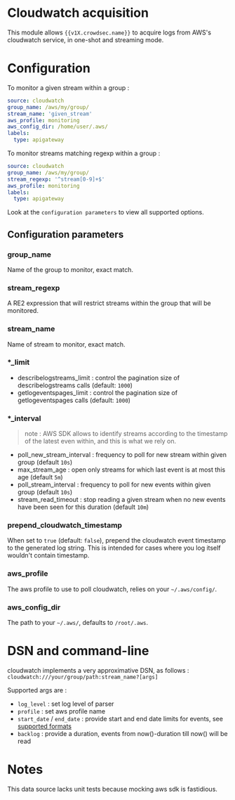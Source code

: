 # Cloudwatch acquisition

This module allows `{{v1X.crowdsec.name}}` to acquire logs from AWS's cloudwatch service, in one-shot and streaming mode.

# Configuration

To monitor a given stream within a group :

```yaml
source: cloudwatch
group_name: /aws/my/group/
stream_name: 'given_stream'
aws_profile: monitoring
aws_config_dir: /home/user/.aws/
labels:
  type: apigateway
```

To monitor streams matching regexp within a group :

```yaml
source: cloudwatch
group_name: /aws/my/group/
stream_regexp: '^stream[0-9]+$'
aws_profile: monitoring
labels:
  type: apigateway
```

Look at the `configuration parameters` to view all supported options.

## Configuration parameters


### group_name

Name of the group to monitor, exact match.

### stream_regexp

A RE2 expression that will restrict streams within the group that will be monitored.

### stream_name

Name of stream to monitor, exact match.

### *_limit

 - describelogstreams_limit : control the pagination size of describelogstreams calls (default: `1000`)
 - getlogeventspages_limit : control the pagination size of getlogeventspages calls (default: `1000`)

### *_interval

> note : AWS SDK allows to identify streams according to the timestamp of the latest even within, and this is what we rely on.

 - poll_new_stream_interval : frequency to poll for new stream within given group (default `10s`)
 - max_stream_age : open only streams for which last event is at most this age (default `5m`)
 - poll_stream_interval : frequency to poll for new events within given group (default `10s`)
 - stream_read_timeout : stop reading a given stream when no new events have been seen for this duration (default `10m`)

### prepend_cloudwatch_timestamp

When set to `true` (default: `false`), prepend the cloudwatch event timestamp to the generated log string. This is intended for cases where you log itself wouldn't contain timestamp.

### aws_profile

The aws profile to use to poll cloudwatch, relies on your `~/.aws/config/`.

### aws_config_dir

The path to your `~/.aws/`, defaults to `/root/.aws`.

# DSN and command-line

cloudwatch implements a very approximative DSN, as follows : `cloudwatch:///your/group/path:stream_name?[args]`

Supported args are :

  - `log_level` : set log level of parser
  - `profile` : set aws profile name
  - `start_date` / `end_date` : provide start and end date limits for events, see [supported formats](https://hub.crowdsec.net/author/crowdsecurity/configurations/dateparse-enrich)
  - `backlog` : provide a duration, events from now()-duration till now() will be read

# Notes

This data source lacks unit tests because mocking aws sdk is fastidious.





